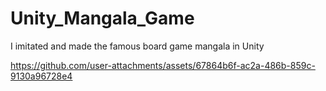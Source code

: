 # Unity_Mangala_Game
I imitated and made the famous board game mangala in Unity


https://github.com/user-attachments/assets/67864b6f-ac2a-486b-859c-9130a96728e4

